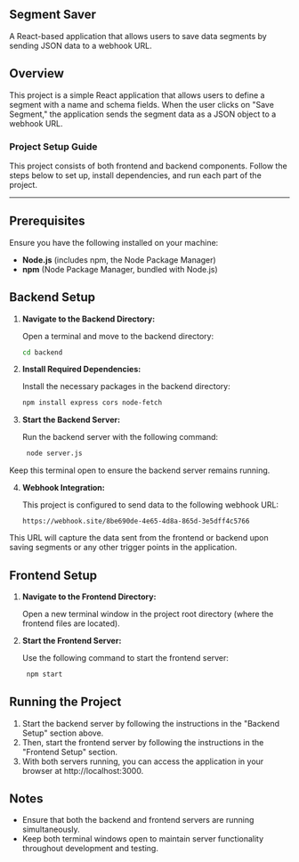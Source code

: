## Segment Saver
A React-based application that allows users to save data segments by sending JSON data to a webhook URL.

## Overview
This project is a simple React application that allows users to define a segment with a name and schema fields. When the user clicks on "Save Segment," the application sends the segment data as a JSON object to a webhook URL.

### Project Setup Guide
This project consists of both frontend and backend components. Follow the steps below to set up, install dependencies, and run each part of the project.

---

## Prerequisites
Ensure you have the following installed on your machine:


- **Node.js** (includes npm, the Node Package Manager)
- **npm** (Node Package Manager, bundled with Node.js)

## Backend Setup

1. **Navigate to the Backend Directory:**

   Open a terminal and move to the backend directory:
   
   ```bash
   cd backend
   
2. **Install Required Dependencies:**

   Install the necessary packages in the backend directory:

   ```bash
   npm install express cors node-fetch

3. **Start the Backend Server:**

   Run the backend server with the following command:

   ```bash
    node server.js
   
  Keep this terminal open to ensure the backend server remains running.

4. **Webhook Integration:**

   This project is configured to send data to the following webhook URL:

    ```arduino
    https://webhook.site/8be690de-4e65-4d8a-865d-3e5dff4c5766
    
  This URL will capture the data sent from the frontend or backend upon saving segments or any    other trigger points in the application.


## Frontend Setup

1. **Navigate to the Frontend Directory:**

   Open a new terminal window in the project root directory (where the frontend files are          located).

2. **Start the Frontend Server:**

   Use the following command to start the frontend server:

   ```bash
    npm start

## Running the Project
1. Start the backend server by following the instructions in the "Backend Setup" section above.
2. Then, start the frontend server by following the instructions in the "Frontend Setup" section.
3. With both servers running, you can access the application in your browser at http://localhost:3000.

## Notes
* Ensure that both the backend and frontend servers are running simultaneously.
* Keep both terminal windows open to maintain server functionality throughout development and testing.
   
